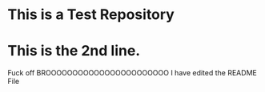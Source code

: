 # This is a Test Repository
# This is the 2nd line.
Fuck off BROOOOOOOOOOOOOOOOOOOOOOO
I have edited the README File
